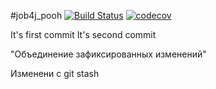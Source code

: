 #job4j_pooh
[![Build Status](https://app.travis-ci.com/Kuzurik/job4j_pooh.svg?branch=master)](https://app.travis-ci.com/Kuzurik/job4j_pooh)
[![codecov](https://codecov.io/gh/Kuzurik/job4j_pooh/branch/master/graph/badge.svg?token=JXUFBOLDJT)](https://codecov.io/gh/Kuzurik/job4j_pooh)

It's first commit
It's second commit

"Объединение зафиксированных изменений"

Изменени с git stash